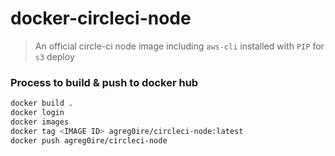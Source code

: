 # docker-circleci-node

>An official circle-ci node image including `aws-cli` installed with `PIP` for `s3` deploy

### Process to build & push to docker hub

```sh
docker build .
docker login
docker images
docker tag <IMAGE ID> agreg0ire/circleci-node:latest
docker push agreg0ire/circleci-node
```
